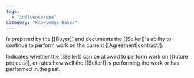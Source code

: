 ```yaml
---
tags:
  - "influence/opa"
Category: "Knowledge Bases"
---
```

Is prepared by the [[Buyer]] and documents the [[Seller]]'s ability to continue to perform work on the current [[Agreement|contract]].

Indicates whether the [[Seller]] can be allowed to perform work on [[future projects]], or rates how well the [[Seller]] is performing the work or has performed in the past.